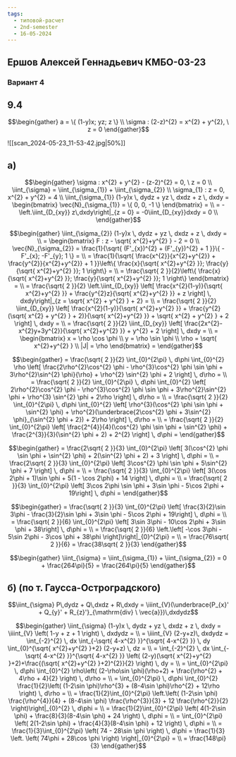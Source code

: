 ```yaml
---
tags:
  - типовой-расчет
  - 2nd-semester
  - 16-05-2024
---
```


## Ершов Алексей Геннадьевич КМБО-03-23

### Вариант 4

## 9.4

$$\begin{gather}
a = \{ (1-y)x; yz; z \} \\
\sigma : (2-z)^{2} = x^{2} + y^{2}, \ z = 0
\end{gather}$$

![[scan_2024-05-23_11-53-42.jpg|50%]]

## а)

$$\begin{gather}
\sigma : x^{2} + y^{2} - (z-2)^{2} = 0, \ z = 0 \\
\iint_{\sigma} = \iint_{\sigma_{1}} + \iint_{\sigma_{2}} \\
\sigma_{1} : z = 0, x^{2} + y^{2} = 4 \\
\iint_{\sigma_{1}} (1-y)x \, dydz + yz \, dxdz + z \, dxdy = \begin{bmatrix}
\vec{N}_{\sigma_{1}} = \{ 0, 0, -1 \}
\end{bmatrix} = \\
= -\left.\iint_{D_{xy}} z\,dxdy\right|_{z = 0} = -0\iint_{D_{xy}}dxdy = 0 \\
\end{gather}$$

$$\begin{gather}
\iint_{\sigma_{2}} (1-y)x \, dydz + yz \, dxdz + z \, dxdy = \\
= \begin{bmatrix}
F : z - \sqrt{ x^{2}+y^{2} } - 2 = 0 \\
\vec{N}_{\sigma_{2}} = \frac{1}{\sqrt{ (F'_{x})^{2} + (F'_{y})^{2} + 1 }}\{ -F'_{x}; -F'_{y}; 1 \} = \\
= \frac{1}{\sqrt{ \frac{x^{2}}{x^{2}+y^{2}} + \frac{y^{2}}{x^{2}+y^{2}} + 1 }}\left\{ \frac{x}{\sqrt{ x^{2}+y^{2} }}; \frac{y}{\sqrt{ x^{2}+y^{2} }}; 1 \right\} = \\
= \frac{\sqrt{ 2 }}{2}\left\{ \frac{x}{\sqrt{ x^{2}+y^{2} }}; \frac{y}{\sqrt{ x^{2}+y^{2} }}; 1 \right\}
\end{bmatrix} = \\
= \frac{\sqrt{ 2 }}{2} \left.\iint_{D_{xy}} \left[ \frac{x^{2}(1-y)}{\sqrt{ x^{2}+y^{2} }} + \frac{y^{2}z}{\sqrt{ x^{2}+y^{2} }} + z \right] \, dxdy\right|_{z = \sqrt{ x^{2} + y^{2} } + 2} = \\
= \frac{\sqrt{ 2 }}{2} \iint_{D_{xy}} \left[ \frac{x^{2}(1-y)}{\sqrt{ x^{2}+y^{2} }} + \frac{y^{2}(\sqrt{ x^{2} + y^{2} } + 2)}{\sqrt{ x^{2}+y^{2} }} + \sqrt{ x^{2} + y^{2} } + 2 \right] \, dxdy = \\
= \frac{\sqrt{ 2 }}{2} \iint_{D_{xy}} \left[ \frac{2x^{2}-x^{2}y+3y^{2}}{\sqrt{ x^{2}+y^{2} }} + y^{2} + 2 \right] \, dxdy = \\
= \begin{bmatrix}
x = \rho \cos \phi \\
y = \rho \sin \phi \\
\rho = \sqrt{ x^{2}+y^{2} } \\
|J| = \rho
\end{bmatrix} =
\end{gather}$$

$$\begin{gather}
= \frac{\sqrt{ 2 }}{2} \int_{0}^{2\pi} \, d\phi \int_{0}^{2} \rho \left[ \frac{2\rho^{2}\cos^{2} \phi - \rho^{3}\cos^{2} \phi \sin \phi  + 3\rho^{2}\sin^{2} \phi}{\rho} + \rho^{2} \sin^{2} \phi + 2 \right]  \, d\rho = \\
= \frac{\sqrt{ 2 }}{2} \int_{0}^{2\pi} \, d\phi \int_{0}^{2} \left[ 2\rho^{2}\cos^{2} \phi - \rho^{3}\cos^{2} \phi \sin \phi  + 3\rho^{2}\sin^{2} \phi + \rho^{3} \sin^{2} \phi + 2\rho \right]  \, d\rho = \\
= \frac{\sqrt{ 2 }}{2} \int_{0}^{2\pi} \, d\phi \int_{0}^{2} \left[ \rho^{3}(\cos^{2} \phi \sin \phi + \sin^{2} \phi) + \rho^{2}(\underbrace{2\cos^{2} \phi + 3\sin^{2} \phi}_{\sin^{2} \phi + 2}) + 2\rho \right]  \, d\rho = \\
= \frac{\sqrt{ 2 }}{2} \int_{0}^{2\pi} \left[ \frac{2^{4}}{4}(\cos^{2} \phi \sin \phi + \sin^{2} \phi) + \frac{2^{3}}{3}(\sin^{2} \phi + 2) + 2^{2} \right]  \, d\phi = 
\end{gather}$$

$$\begin{gather}
= \frac{2\sqrt{ 2 }}{3} \int_{0}^{2\pi} \left[ 3(\cos^{2} \phi \sin \phi + \sin^{2} \phi) + 2(\sin^{2} \phi + 2) + 3 \right]  \, d\phi = \\
= \frac{2\sqrt{ 2 }}{3} \int_{0}^{2\pi} \left[ 3\cos^{2} \phi \sin \phi + 5\sin^{2} \phi + 7 \right]  \, d\phi = \\
= \frac{\sqrt{ 2 }}{3} \int_{0}^{2\pi} \left[ 3(\cos 2\phi + 1)\sin \phi + 5(1 - \cos 2\phi) + 14 \right]  \, d\phi = \\
= \frac{\sqrt{ 2 }}{3} \int_{0}^{2\pi} \left[ 3\cos 2\phi \sin \phi + 3\sin \phi - 5\cos 2\phi + 19\right]  \, d\phi =
\end{gather}$$

$$\begin{gather}
= \frac{\sqrt{ 2 }}{3} \int_{0}^{2\pi} \left[ \frac{3}{2}\sin 3\phi - \frac{3}{2}\sin \phi + 3\sin \phi - 5\cos 2\phi + 19\right]  \, d\phi = \\
= \frac{\sqrt{ 2 }}{6} \int_{0}^{2\pi} \left[ 3\sin 3\phi - 10\cos 2\phi  + 3\sin \phi + 38\right]  \, d\phi = \\
= \frac{\sqrt{ 2 }}{6} \left.\left[ -\cos 3\phi - 5\sin 2\phi - 3\cos \phi + 38\phi \right]\right|_{0}^{2\pi} = \\
= \frac{76\sqrt{ 2 }}{6} = \frac{38\sqrt{ 2 }}{3}
\end{gather}$$

$$\begin{gather}
\iint_{\sigma} = \iint_{\sigma_{1}} + \iint_{\sigma_{2}} = 0 + \frac{264\pi}{5} = \frac{264\pi}{5}
\end{gather}$$

## б) (по т. Гаусса-Остроградского)

$$\iint_{\sigma} P\,dydz + Q\,dxdz + R\,dxdy = \iiint_{V}(\underbrace{P_{x}' + Q_{y}' + R_{z}'}_{\mathrm{div} \ \vec{a}})\,dxdydz$$

$$\begin{gather}
\iint_{\sigma} (1-y)x \, dydz + yz \, dxdz + z \, dxdy = \iiint_{V} \left( 1-y + z + 1 \right) \, dxdydz = \\
= \iiint_{V} (2-y+z)\, dxdydz = \int_{-2}^{2}  \, dx \int_{-\sqrt{ 4-x^{2} }}^{\sqrt{ 4-x^{2} }}  \, dy \int_{0}^{\sqrt{ x^{2}+y^{2} }+2} (2-y+z) \, dz = \\
= \int_{-2}^{2}  \, dx \int_{-\sqrt{ 4-x^{2} }}^{\sqrt{ 4-x^{2} }} \left( (2-y)(\sqrt{ x^{2}+y^{2} }+2)+\frac{(\sqrt{ x^{2}+y^{2} }+2)^{2}}{2} \right) \, dy = \\
= \int_{0}^{2\pi} \, d\phi \int_{0}^{2} \rho\left( (2-\rho\sin \phi)(\rho+2)  + \frac{\rho^{2} + 4\rho + 4}{2} \right)  \, d\rho = \\
= \int_{0}^{2\pi} \, d\phi \int_{0}^{2} \frac{1}{2}\left( (1-2\sin \phi)\rho^{3} + (8-4\sin \phi)\rho^{2} + 12\rho \right) \, d\rho = \\
= \frac{1}{2}\int_{0}^{2\pi} \left.\left( (1-2\sin \phi) \frac{\rho^{4}}{4} + (8-4\sin \phi) \frac{\rho^{3}}{3} + 12 \frac{\rho^{2}}{2} \right)\right|_{0}^{2} \, d\phi = \\
= \frac{1}{2}\int_{0}^{2\pi} \left( 4(1-2\sin \phi)  + \frac{8}{3}(8-4\sin \phi) + 24 \right) \, d\phi = \\
= \int_{0}^{2\pi} \left( 2(1-2\sin \phi)  + \frac{4}{3}(8-4\sin \phi) + 12 \right) \, d\phi = \\
= \frac{1}{3}\int_{0}^{2\pi} \left( 74 - 28\sin \phi \right) \, d\phi = \frac{1}{3} \left. \left( 74\phi + 28\cos \phi \right) \right|_{0}^{2\pi} = \\
= \frac{148\pi}{3}
\end{gather}$$
